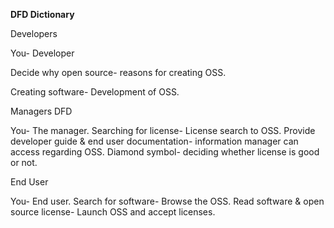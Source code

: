 **DFD Dictionary**


Developers

You- Developer

Decide why open source- reasons for creating OSS.

Creating software- Development of OSS.

Managers DFD

You- The manager.
Searching for license- License search to OSS.
Provide developer guide & end user documentation- information manager can access regarding OSS.
Diamond symbol- deciding whether license is good or not.

End User

You- End user.
Search for software- Browse the OSS.
Read software & open source license- Launch OSS and accept licenses.
